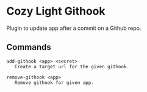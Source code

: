 # Cozy Light Githook

Plugin to update app after a commit on a Github repo.

## Commands

    
    add-githook <app> <secret>
       Create a target url for the given githook.
    
    remove-githook <app>
       Remove githook for given app.

